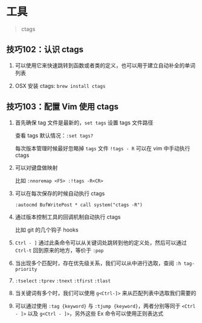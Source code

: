 
# 工具

> ctags

## 技巧102：认识 ctags

1. 可以使用它来快速跳转到函数或者类的定义，也可以用于建立自动补全的单词列表

2. OSX 安装 ctags: `brew install ctags`

## 技巧103：配置 Vim 使用 ctags

1. 首先确保 tag 文件是最新的，`set tags` 设置 tags 文件路径

   查看 tags 默认情况：`:set tags?` 

   每次版本管理时候最好忽略掉 `tags` 文件 
   `!tags - R` 可以在 vim 中手动执行 ctags

2. 可以对键盘做映射

   比如 `:nnoremap <F5> :!tags -R<CR>`

3. 可以在每次保存的时候自动执行 ctags

   `:autocmd BufWritePost * call system("ctags -R")`

4. 通过版本控制工具的回调机制自动执行 ctags
  
   比如 git 的几个钩子 hooks

5. `Ctrl - ]` 通过此条命令可以从关键词处跳转到他的定义处，然后可以通过 `Ctrl-t` 回到原来的地方，等价于 `:pop`

6. 当出现多个匹配时，存在优先级关系，我们可以从中进行选取，查阅 `:h tag-priority`

7. `:tselect` `:tprev` `:tnext` `:tfirst` `:tlast`

8. 当关键词有多个时，我们可以使用 `g<Ctrl-]>` 来从匹配列表中选取我们需要的

9. 可以通过使用 `:tag {keyword}` 与 `:tjump {keyword}`，两者分别等同于 `<Ctrl - ]>` 以及 `g<Ctrl - ]>`，另外这些 Ex 命令可以使用正则表达式

